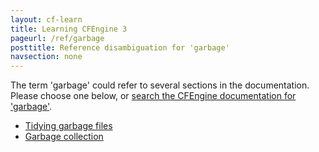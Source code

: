 ```yaml
---
layout: cf-learn
title: Learning CFEngine 3
pageurl: /ref/garbage
posttitle: Reference disambiguation for 'garbage'
navsection: none
---
```


The term 'garbage' could refer to several sections in the documentation. Please choose one below, or
[search the CFEngine documentation for 'garbage'](http://cfengine.com/docs/latest/search.html?q=garbage).

- [Tidying garbage files](http://cfengine.com/docs/latest/examples-example-snippets-system-administration.html#tidying-garbage-files)
- [Garbage collection](http://cfengine.com/docs/latest/examples-example-snippets-system-file.html#garbage-collection)
